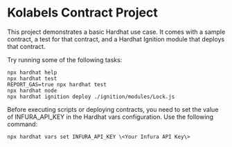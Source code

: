 # Kolabels Contract Project

This project demonstrates a basic Hardhat use case. It comes with a sample contract, a test for that contract, and a Hardhat Ignition module that deploys that contract.

Try running some of the following tasks:

```shell
npx hardhat help
npx hardhat test
REPORT_GAS=true npx hardhat test
npx hardhat node
npx hardhat ignition deploy ./ignition/modules/Lock.js
```

Before executing scripts or deploying contracts, you need to set the value of INFURA_API_KEY in the Hardhat vars configuration. Use the following command:

```shell
npx hardhat vars set INFURA_API_KEY \<Your Infura API Key\>
```